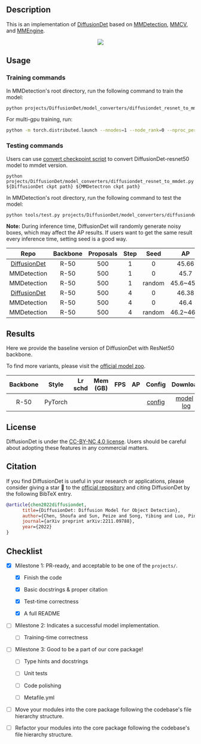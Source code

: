 ## Description

This is an implementation of [DiffusionDet](https://github.com/ShoufaChen/DiffusionDet) based on [MMDetection](https://github.com/open-mmlab/mmdetection/tree/3.x), [MMCV](https://github.com/open-mmlab/mmcv), and [MMEngine](https://github.com/open-mmlab/mmengine).

<center>
<img src="https://user-images.githubusercontent.com/48282753/211472911-c84d658a-952b-4608-8b91-9ac932cbf2e2.png">
</center>

## Usage

<!-- For a typical model, this section should contain the commands for training and testing. You are also suggested to dump your environment specification to env.yml by `conda env export > env.yml`. -->

### Training commands

In MMDetection's root directory, run the following command to train the model:

```bash
python projects/DiffusionDet/model_converters/diffusiondet_resnet_to_mmdet.py
```

For multi-gpu training, run:

```bash
python -m torch.distributed.launch --nnodes=1 --node_rank=0 --nproc_per_node=${NUM_GPUS} --master_port=29506 --master_addr="127.0.0.1" tools/train.py projects/DiffusionDet/model_converters/diffusiondet_resnet_to_mmdet.py
```

### Testing commands

Users can use [convert checkpoint script](model_converters/diffusiondet_resnet_to_mmdet.py) to convert DiffusionDet-resnet50 model to mmdet version.

```shell
python projects/DiffusionDet/model_converters/diffusiondet_resnet_to_mmdet.py ${DiffusionDet ckpt path} ${MMDetectron ckpt path}
```

In MMDetection's root directory, run the following command to test the model:

```bash
python tools/test.py projects/DiffusionDet/model_converters/diffusiondet_resnet_to_mmdet.py ${CHECKPOINT_P
```

**Note:** During inference time, DiffusionDet will randomly generate noisy boxes, which may affect the AP results. If users want to get the same result every inference time, setting seed is a good way.

|                            Repo                            | Backbone | Proposals | Step |  Seed  |    AP     |
| :--------------------------------------------------------: | :------: | :-------: | :--: | :----: | :-------: |
| [DiffusionDet](https://github.com/ShoufaChen/DiffusionDet) |   R-50   |    500    |  1   |   0    |   45.66   |
|                        MMDetection                         |   R-50   |    500    |  1   |   0    |   45.7    |
|                        MMDetection                         |   R-50   |    500    |  1   | random | 45.6~45.8 |
| [DiffusionDet](https://github.com/ShoufaChen/DiffusionDet) |   R-50   |    500    |  4   |   0    |   46.38   |
|                        MMDetection                         |   R-50   |    500    |  4   |   0    |   46.4    |
|                        MMDetection                         |   R-50   |    500    |  4   | random | 46.2~46.4 |

## Results

Here we provide the baseline version of DiffusionDet with ResNet50 backbone.

To find more variants, please visit the [official model zoo](https://github.com/ShoufaChen/DiffusionDet#models).

| Backbone |  Style  | Lr schd | Mem (GB) | FPS | AP  |    Config    |         Download         |
| :------: | :-----: | :-----: | :------: | :-: | :-: | :----------: | :----------------------: |
|   R-50   | PyTorch |         |          |     |     | [config](<>) | [model](<>) \| [log](<>) |

## License

DiffusionDet is under the [CC-BY-NC 4.0 license](https://github.com/ShoufaChen/DiffusionDet/blob/main/LICENSE). Users should be careful about adopting these features in any commercial matters.

## Citation

If you find DiffusionDet is useful in your research or applications, please consider giving a star 🌟 to the [official repository](https://github.com/ShoufaChen/DiffusionDet) and citing DiffusionDet by the following BibTeX entry.

```BibTeX
@article{chen2022diffusiondet,
      title={DiffusionDet: Diffusion Model for Object Detection},
      author={Chen, Shoufa and Sun, Peize and Song, Yibing and Luo, Ping},
      journal={arXiv preprint arXiv:2211.09788},
      year={2022}
}
```

## Checklist

<!-- Here is a checklist illustrating a usual development workflow of a successful project, and also serves as an overview of this project's progress. The PIC (person in charge) or contributors of this project should check all the items that they believe have been finished, which will further be verified by codebase maintainers via a PR.
OpenMMLab's maintainer will review the code to ensure the project's quality. Reaching the first milestone means that this project suffices the minimum requirement of being merged into 'projects/'. But this project is only eligible to become a part of the core package upon attaining the last milestone.
Note that keeping this section up-to-date is crucial not only for this project's developers but the entire community, since there might be some other contributors joining this project and deciding their starting point from this list. It also helps maintainers accurately estimate time and effort on further code polishing, if needed.
A project does not necessarily have to be finished in a single PR, but it's essential for the project to at least reach the first milestone in its very first PR. -->

- [x] Milestone 1: PR-ready, and acceptable to be one of the `projects/`.

  - [x] Finish the code

    <!-- The code's design shall follow existing interfaces and convention. For example, each model component should be registered into `mmdet.registry.MODELS` and configurable via a config file. -->

  - [x] Basic docstrings & proper citation

    <!-- Each major object should contain a docstring, describing its functionality and arguments. If you have adapted the code from other open-source projects, don't forget to cite the source project in docstring and make sure your behavior is not against its license. Typically, we do not accept any code snippet under GPL license. [A Short Guide to Open Source Licenses](https://medium.com/nationwide-technology/a-short-guide-to-open-source-licenses-cf5b1c329edd) -->

  - [x] Test-time correctness

    <!-- If you are reproducing the result from a paper, make sure your model's inference-time performance matches that in the original paper. The weights usually could be obtained by simply renaming the keys in the official pre-trained weights. This test could be skipped though, if you are able to prove the training-time correctness and check the second milestone. -->

  - [x] A full README

    <!-- As this template does. -->

- [ ] Milestone 2: Indicates a successful model implementation.

  - [ ] Training-time correctness

    <!-- If you are reproducing the result from a paper, checking this item means that you should have trained your model from scratch based on the original paper's specification and verified that the final result matches the report within a minor error range. -->

- [ ] Milestone 3: Good to be a part of our core package!

  - [ ] Type hints and docstrings

    <!-- Ideally *all* the methods should have [type hints](https://www.pythontutorial.net/python-basics/python-type-hints/) and [docstrings](https://google.github.io/styleguide/pyguide.html#381-docstrings). [Example](https://github.com/open-mmlab/mmdetection/blob/5b0d5b40d5c6cfda906db7464ca22cbd4396728a/mmdet/datasets/transforms/transforms.py#L41-L169) -->

  - [ ] Unit tests

    <!-- Unit tests for each module are required. [Example](https://github.com/open-mmlab/mmdetection/blob/5b0d5b40d5c6cfda906db7464ca22cbd4396728a/tests/test_datasets/test_transforms/test_transforms.py#L35-L88) -->

  - [ ] Code polishing

    <!-- Refactor your code according to reviewer's comment. -->

  - [ ] Metafile.yml

    <!-- It will be parsed by MIM and Inferencer. [Example](https://github.com/open-mmlab/mmdetection/blob/3.x/configs/faster_rcnn/metafile.yml) -->

- [ ] Move your modules into the core package following the codebase's file hierarchy structure.

  <!-- In particular, you may have to refactor this README into a standard one. [Example](https://github.com/open-mmlab/mmdetection/blob/3.x/configs/faster_rcnn/README.md) -->

- [ ] Refactor your modules into the core package following the codebase's file hierarchy structure.
